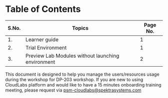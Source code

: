 
# **Table of Contents** 

|S.No.|Topics|Page No.|
|---|----|----|
|1.|Learner guide|1|
|2.|Trial Environment|1|
|3.|Preview Lab Modules without launching environment|2|

This document is designed to help you manage the users/resources usage during the workshop for DP-203 workshop. If you are new to using CloudLabs platform and would like to have a 15 minutes onboarding training meeting, please request via psm-cloudlabs@spektrasystems.com
